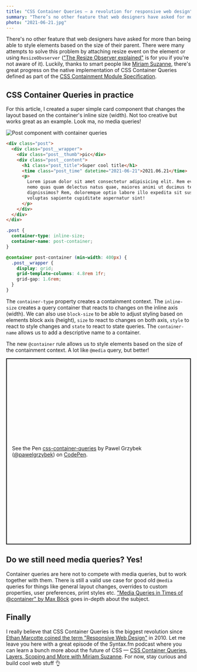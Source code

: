 ```yaml
---
title: "CSS Container Queries — a revolution for responsive web design"
summary: "There’s no other feature that web designers have asked for more than being able to style elements based on the size of their parent. Luckily, thanks to smart people like Miriam Suzanne, there’s great progress on the native implementation of CSS Container Queries."
photo: "2021-06-21.jpg"
---
```


There's no other feature that web designers have asked for more than being able to style elements based on the size of their parent. There were many attempts to solve this problem by attaching resize event on the element or using `ResizeObvserver` (["The Resize Observer explained"](https://pawelgrzybek.com/the-resize-observer-explained/) is for you if you're not aware of it). Luckily, thanks to smart people like [Miriam Suzanne](https://twitter.com/TerribleMia), there's great progress on the native implementation of CSS Container Queries defined as part of the [CSS Containment Module Specification](https://drafts.csswg.org/css-contain-3/).

## CSS Container Queries in practice

For this article, I created a super simple card component that changes the layout based on the container's inline size (width). Not too creative but works great as an example. Look ma, no media queries!

![Post component with container queries](/photos/2021-06-21-1.gif)

```html
<div class="post">
  <div class="post__wrapper">
    <div class="post__thumb">pic</div>
    <div class="post__content">
      <h1 class="post_title">Super cool title</h1>
      <time class="post_time" datetime="2021-06-21">2021.06.21</time>
      <p>
        Lorem ipsum dolor sit amet consectetur adipisicing elit. Rem eveniet
        nemo quas quam delectus natus quae, maiores animi ut ducimus tenetur
        dignissimos? Rem, doloremque optio labore illo expedita sit suscipit
        voluptas sapiente cupiditate aspernatur sint!
      </p>
    </div>
  </div>
</div>
```

```css {hl_lines=["2-3","6-12"]}
.post {
  container-type: inline-size;
  container-name: post-container;
}

@container post-container (min-width: 400px) {
  .post__wrapper {
    display: grid;
    grid-template-columns: 4.8rem 1fr;
    grid-gap: 1.6rem;
  }
}
```

The `container-type` property creates a containment context. The `inline-size` creates a query container that reacts to changes on the inline axis (width). We can also use `block-size` to be able to adjust styling based on elements block axis (height), `size` to react to changes on both axis, `style` to react to style changes and `state` to react to state queries. The `container-name` allows us to add a descriptive name to a container.

The new `@container` rule allows us to style elements based on the size of the containment context. A lot like `@media` query, but better!

<p class="codepen" data-height="508" data-theme-id="14885" data-default-tab="result" data-user="pawelgrzybek" data-slug-hash="MWpxVWE" style="height: 508px; box-sizing: border-box; display: flex; align-items: center; justify-content: center; border: 2px solid; margin: 1em 0; padding: 1em;" data-pen-title="css-container-queries">
  <span>See the Pen <a href="https://codepen.io/pawelgrzybek/pen/MWpxVWE">
  css-container-queries</a> by Pawel Grzybek (<a href="https://codepen.io/pawelgrzybek">@pawelgrzybek</a>)
  on <a href="https://codepen.io">CodePen</a>.</span>
</p>
<script async src="https://cpwebassets.codepen.io/assets/embed/ei.js"></script>

## Do we still need media queries? Yes!

Container queries are here not to compete with media queries, but to work together with them. There is still a valid use case for good old `@media` queries for things like general layout changes, overrides to custom properties, user preferences, print styles etc. ["Media Queries in Times of @container" by Max Böck](https://mxb.dev/blog/media-queries-in-times-of-container-queries/) goes in-depth about the subject.

## Finally

I really believe that CSS Container Queries is the biggest revolution since [Ethan Marcotte coined the term "Responsive Web Design"](https://alistapart.com/article/responsive-web-design/) in 2010. Let me leave you here with a great episode of the Syntax.fm podcast where you can learn a bunch more about the future of CSS — [CSS Container Queries, Layers, Scoping and More with Miriam Suzanne](https://podcasts.apple.com/gb/podcast/syntax-tasty-web-development-treats/id1253186678?i=1000525733344). For now, stay curious and build cool web stuff 👌
